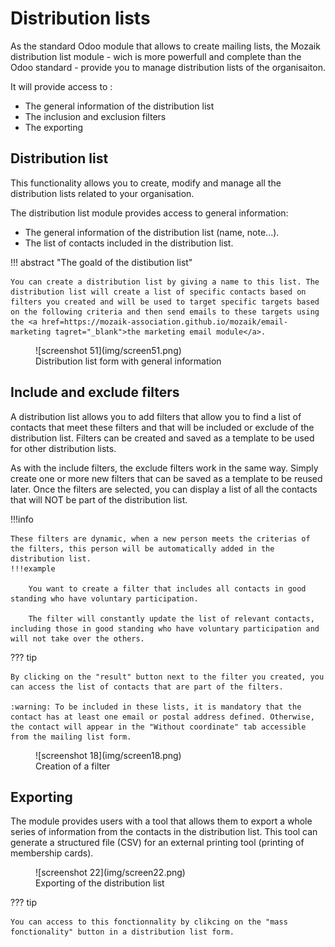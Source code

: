 # Distribution lists

As the standard Odoo module that allows to create mailing lists, the Mozaik distribution list module - wich is more powerfull and complete than the Odoo standard - provide you to manage distribution lists of the organisaiton.

It will provide access to :

- The general information of the distribution list
- The inclusion and exclusion filters
- The exporting

## Distribution list

This functionality allows you to create, modify and manage all the distribution lists related to your organisation.

The distribution list module provides access to general information:

- The general information of the distribution list (name, note...).
- The list of contacts included in the distribution list.

!!! abstract "The goald of the distibution list" 

    You can create a distribution list by giving a name to this list. The distribution list will create a list of specific contacts based on filters you created and will be used to target specific targets based on the following criteria and then send emails to these targets using the <a href=https://mozaik-association.github.io/mozaik/email-marketing tagret="_blank">the marketing email module</a>. 

<figure markdown>
![screenshot 51](img/screen51.png)
 <figcaption>Distribution list form with general information</figcaption>
</figure>


## Include and exclude filters

    
A distribution list allows you to add filters that allow you to find a list of contacts that meet these filters and that will be included or exclude of the distribution list. Filters can be created and saved as a template to be used for other distribution lists.

As with the include filters, the exclude filters work in the same way. Simply create one or more new filters that can be saved as a template to be reused later. Once the filters are selected, you can display a list of all the contacts that will NOT be part of the distribution list.

!!!info

    These filters are dynamic, when a new person meets the criterias of the filters, this person will be automatically added in the distribution list.
    !!!example

        You want to create a filter that includes all contacts in good standing who have voluntary participation.

        The filter will constantly update the list of relevant contacts, including those in good standing who have voluntary participation and will not take over the others.

??? tip

    By clicking on the "result" button next to the filter you created, you can access the list of contacts that are part of the filters.

    :warning: To be included in these lists, it is mandatory that the contact has at least one email or postal address defined. Otherwise, the contact will appear in the "Without coordinate" tab accessible from the mailing list form.

<figure markdown>
![screenshot 18](img/screen18.png)
<figcaption>Creation of a filter</figcaption>
</figure>


## Exporting

The module provides users with a tool that allows them to export a whole series of information from the contacts in the distribution list. This tool can generate a structured file (CSV) for an external printing tool (printing of membership cards).

<figure markdown>
![screenshot 22](img/screen22.png)
 <figcaption>Exporting of the distribution list</figcaption>
</figure>

??? tip

    You can access to this fonctionnality by clikcing on the "mass fonctionality" button in a distribution list form.